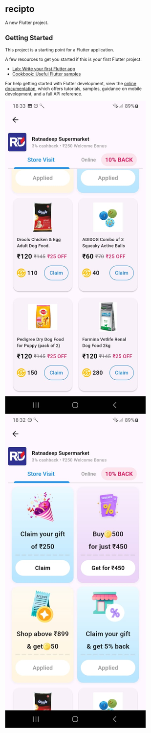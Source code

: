# recipto

A new Flutter project.

## Getting Started

This project is a starting point for a Flutter application.

A few resources to get you started if this is your first Flutter project:

- [Lab: Write your first Flutter app](https://docs.flutter.dev/get-started/codelab)
- [Cookbook: Useful Flutter samples](https://docs.flutter.dev/cookbook)

For help getting started with Flutter development, view the
[online documentation](https://docs.flutter.dev/), which offers tutorials,
samples, guidance on mobile development, and a full API reference.

![image alt](https://github.com/shubhammauryask/ReciptoAssignment/blob/ab9b53f08135bdacc283bd386faa53da9b42b36a/WhatsApp%20Image%202024-12-18%20at%2018.36.09_ff369a0f.jpg)
![image alt](https://github.com/shubhammauryask/ReciptoAssignment/blob/ab9b53f08135bdacc283bd386faa53da9b42b36a/WhatsApp%20Image%202024-12-18%20at%2018.36.08_daa99a4c.jpg)
